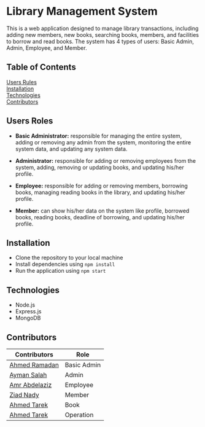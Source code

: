 # Library Management System
This is a web application designed to manage library transactions, including adding new members, new books, searching books, members, and facilities to borrow and read books. The system has 4 types of users: Basic Admin, Admin, Employee, and Member.

## Table of Contents
[Users Rules](#users-roles)  
[Installation](#installation)  
[Technologies](#technologies)  
[Contributors](#contributors)  

## Users Roles
- **Basic Administrator:** responsible for managing the entire system, adding or removing any admin from the system, monitoring the entire system data, and updating any system data.

- **Administrator:** responsible for adding or removing employees from the system, adding, removing or updating books, and updating his/her profile.

- **Employee:** responsible for adding or removing members, borrowing books, managing reading books in the library, and updating his/her profile.

- **Member:** can show his/her data on the system like profile, borrowed books, reading books, deadline of borrowing, and updating his/her profile.

## Installation
- Clone the repository to your local machine
- Install dependencies using `npm install`
- Run the application using `npm start`

## Technologies
- Node.js
- Express.js
- MongoDB


## Contributors
| Contributors                             | Role        |
|------------------------------------------|-------------|
| [Ahmed Ramadan](#https://www.google.com) | Basic Admin |
| [Ayman Salah](#https://www.google.com)   | Admin       |
| [Amr Abdelaziz](#https://www.google.com) | Employee    |
| [Ziad Nady](#https://www.google.com)     | Member      |
| [Ahmed Tarek](#https://www.google.com)   | Book        |
| [Ahmed Tarek](#https://www.google.com)   | Operation   |
